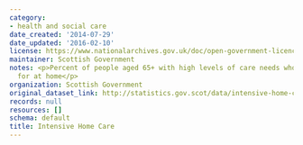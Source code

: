 ```yaml
---
category:
- health and social care
date_created: '2014-07-29'
date_updated: '2016-02-10'
license: https://www.nationalarchives.gov.uk/doc/open-government-licence/version/3/
maintainer: Scottish Government
notes: <p>Percent of people aged 65+ with high levels of care needs who are cared
  for at home</p>
organization: Scottish Government
original_dataset_link: http://statistics.gov.scot/data/intensive-home-care
records: null
resources: []
schema: default
title: Intensive Home Care
---
```

